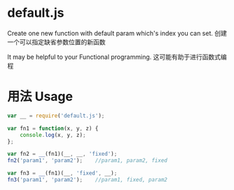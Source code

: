 # default.js

Create one new function with default param which's index you can set.
创建一个可以指定缺省参数位置的新函数

It may be helpful to your Functional programming.
这可能有助于进行函数式编程

# 用法 Usage
```javascript
var __ = require('default.js');

var fn1 = function(x, y, z) {
	console.log(x, y, z);
};

var fn2 = __(fn1)(__, __, 'fixed');
fn2('param1', 'param2');	//param1, param2, fixed

var fn3 = __(fn1)(__, 'fixed', __);
fn3('param1', 'param2');	//param1, fixed, param2

